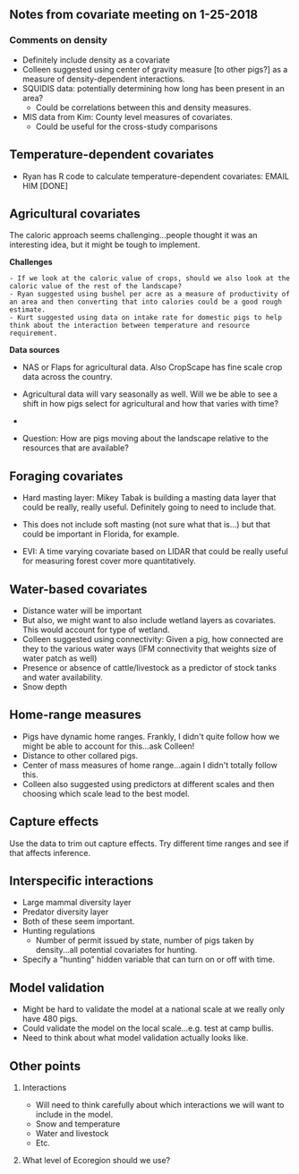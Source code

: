 ## Notes from covariate meeting on 1-25-2018

### Comments on density

- Definitely include density as a covariate
- Colleen suggested using center of gravity measure [to other pigs?] as a measure of density-dependent interactions.
- SQUIDIS data: potentially determining how long has been present in an area?
	- Could be correlations between this and density measures.
- MIS data from Kim: County level measures of covariates.
	- Could be useful for the cross-study comparisons

## Temperature-dependent covariates

- Ryan has R code to calculate temperature-dependent covariates: EMAIL HIM [DONE]


## Agricultural covariates

The caloric approach seems challenging...people thought it was an interesting 
idea, but it might be tough to implement.

**Challenges**

	- If we look at the caloric value of crops, should we also look at the caloric value of the rest of the landscape?
	- Ryan suggested using bushel per acre as a measure of productivity of an area and then converting that into calories could be a good rough estimate.
	- Kurt suggested using data on intake rate for domestic pigs to help think about the interaction between temperature and resource requirement.

**Data sources**

- NAS or Flaps for agricultural data. Also CropScape has fine scale crop data across the country.
- Agricultural data will vary seasonally as well.  Will we be able to see a shift in how pigs select for agricultural and how that varies with time?
- 

- Question: How are pigs moving about the landscape relative to the resources that are available?

## Foraging covariates

- Hard masting layer: Mikey Tabak is building a masting data layer that could be really, really useful. Definitely going to need to include that.

- This does not include soft masting (not sure what that is...) but that could be important in Florida, for example.
- EVI: A time varying covariate based on LIDAR that could be really useful for measuring forest cover more quantitatively.


## Water-based covariates

- Distance water will be important
- But also, we might want to also include wetland layers as covariates. This would account for type of wetland.
- Colleen suggested using connectivity: Given a pig, how connected are they to the various water ways (IFM connectivity that weights size of water patch as well)
- Presence or absence of cattle/livestock as a predictor of stock tanks and water availability.
- Snow depth

## Home-range measures

- Pigs have dynamic home ranges.  Frankly, I didn't quite follow how we might be able to account for this...ask Colleen! 
- Distance to other collared pigs.
- Center of mass measures of home range...again I didn't totally follow this.
- Colleen also suggested using predictors at different scales and then choosing which scale lead to the best model.

## Capture effects

Use the data to trim out capture effects. Try different time ranges and see if that affects inference.

## Interspecific interactions

- Large mammal diversity layer
- Predator diversity layer
- Both of these seem important.
- Hunting regulations
	- Number of permit issued by state, number of pigs taken by density...all potential covariates for hunting.
- Specify a "hunting" hidden variable that can turn on or off with time.

## Model validation

- Might be hard to validate the model at a national scale at we really only have 480 pigs.
- Could validate the model on the local scale...e.g. test at camp bullis.
- Need to think about what model validation actually looks like.

## Other points

1. Interactions
	- Will need to think carefully about which interactions we will want to include in the model.
	- Snow and temperature
	- Water and livestock
	- Etc.

2. What level of Ecoregion should we use?



